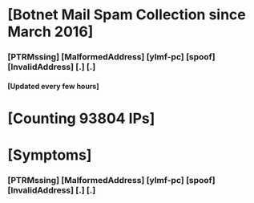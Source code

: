 # [Botnet Mail Spam Collection since March 2016]
### [PTRMssing] [MalformedAddress] [ylmf-pc] [spoof] [InvalidAddress] [.] [.]
#### [Updated every few hours]

# [Counting 93804 IPs]

# [Symptoms] 
###   [PTRMssing] [MalformedAddress] [ylmf-pc] [spoof] [InvalidAddress] [.] [.]
